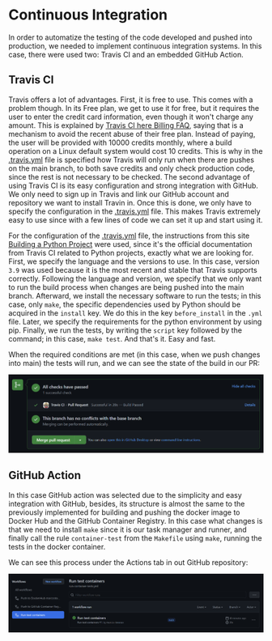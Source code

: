 # Continuous Integration

In order to automatize the testing of the code developed and pushed into production, we needed to implement continuous integration systems. In this case, there were used two: Travis CI and an embedded GitHub Action.

## Travis CI

Travis offers a lot of advantages. First, it is free to use. This comes with a problem though. In its Free plan, we get to use it for free, but it requires the user to enter the credit card information, even though it won't charge any amount. This is explained by [Travis CI here Billing FAQ](https://docs.travis-ci.com/user/billing-faq/#:~:text=our%20billing%20overview.-,Why%20am%20I%20asked%20for%20credit%20card%20details%20upon%20selection,step%20for%20every%20new%20user.), saying that is a mechanism to avoid the recent abuse of their free plan. Instead of paying, the user will be provided with 10000 credits monthly, where a build operation on a Linux default system would cost 10 credits. This is why in the [.travis.yml](../.travis.yml) file is specified how Travis will only run when there are pushes on the main branch, to both save credits and only check production code, since the rest is not necessary to be checked. The second advantage of using Travis CI is its easy configuration and strong integration with GitHub. We only need to sign up in Travis and link our GitHub account and repository we want to install Travin in. Once this is done, we only have to specify the configuration in the [.travis.yml](../.travis.yml) file. This makes Travis extremely easy to use since with a few lines of code we can set it up and start using it.

For the configuration of the [.travis.yml](../.travis.yml) file, the instructions from this site [Building a Python Project](https://docs.travis-ci.com/user/languages/python/) were used, since it's the official documentation from Travis CI related to Python projects, exactly what we are looking for. First, we specify the language and the versions to use. In this case, version `3.9` was used because it is the most recent and stable that Travis supports correctly. Following the language and version, we specify that we only want to run the build process when changes are being pushed into the main branch. Afterward, we install the necessary software to run the tests; in this case, only `make`, the specific dependencies used by Python should be acquired in the `install` key. We do this in the key `before_install` in the `.yml` file. Later, we specify the requirements for the python environment by using pip. Finally, we run the tests, by writing the `script` key followed by the command; in this case, `make test`. And that's it. Easy and fast.

When the required conditions are met (in this case, when we push changes into main) the tests will run, and we can see the state of the build in our PR:

![pr showing travis status](images/pr-travis-build-status.png)

## GitHub Action

In this case GitHub action was selected due to the simplicity and easy integration with GitHub, besides, its structure is almost the same to the previously implemented for building and pushing the docker image to Docker Hub and the GitHub Container Registry. In this case what changes is that we need to install `make` since it is our task manager and runner, and finally call the rule `container-test` from the `Makefile` using `make`, running the tests in the docker container.

We can see this process under the Actions tab in out GitHub repository:

![github actions showing container tests status](images/run-test-containers-status.png)
